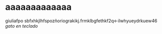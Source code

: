 # aaaaaaaaaaaaa
giuliafpo sbfxhkjlhfspozñoriograkikj.frmklbgfethkf2q&lt;-ilwhyueydrkuew46 *gato en teclado*
